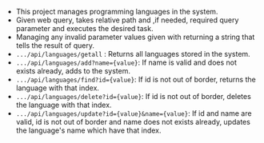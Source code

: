 - This project manages programming languages in the system.
- Given web query, takes relative path and ,if needed, required query parameter and executes the desired task.
- Managing any invalid parameter values given with returning a string that tells the result of query.
- `.../api/languages/getall` : Returns all languages stored in the system.
- `.../api/languages/add?name={value}`: If name is valid and does not exists already, adds to the system.
- `.../api/languages/find?id={value}`: If id is not out of border, returns the language with that index.
- `.../api/languages/delete?id={value}`: If id is not out of border, deletes the language with that index.
- `.../api/languages/update?id={value}&name={value}`: If id and name are valid, id is not out of border and name does not exists already, updates the language's name which have that index.
